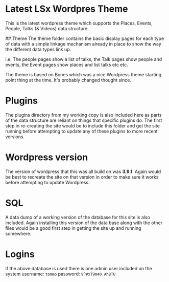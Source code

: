 # Latest LSx Wordpres Theme

This is the latest wordpress theme which supports the Places,
Events, People, Talks (& Videos) data structure.

## Theme
The theme folder contains the basic display pages for each type of data with a simple linkage mechanism already in place to show the way the different data types link up.

i.e. The people pages show a list of talks, the Talk pages show people and events, the Event pages show places and list talks  etc etc.

The theme is based on Bones which was a nice Wordpress theme starting point thing at the time. It's probably changed thought since.

# Plugins
The plugins directory from my working copy is also included here as parts of the data structure are reliant on things that specific plugins do. The first step in re-creating the site would be to include this folder and get the site running before attempting to update any of these plugins to more recent versions.

# Wordpress version
The version of wordpress that this was all build on was **3.9.1**. Again would be best to recreate the site on that version in order to make sure it works before attempting to update Wordpress.

# SQL
A data dump of a working version of the database for this site is also included. Again installing this version of the data base along with the other files would be a good first step in getting the site up and running somewhere.

# Logins
If the above database is used there is one admin user included on the system username: `tommo` password: `9^#xT9m40.Ah8TU`
